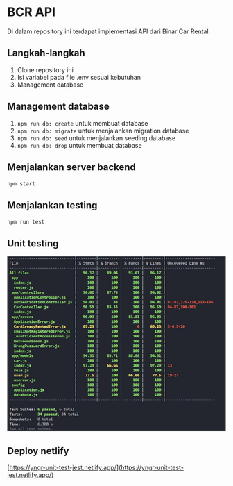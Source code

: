 # BCR API

Di dalam repository ini terdapat implementasi API dari Binar Car Rental.

## Langkah-langkah

1. Clone repository ini
2. Isi variabel pada file .env sesuai kebutuhan
3. Management database

## Management database

1. `npm run db: create` untuk membuat database
2. `npm run db: migrate` untuk menjalankan migration database
3. `npm run db: seed` untuk menjalankan seeding database
4. `npm run db: drop` untuk membuat database

## Menjalankan server backend

```
npm start
```

## Menjalankan testing

```
npm run test
```

## Unit testing

![Alt text](docs/unit-test.jpg "a title")

## Deploy netlify

[https://yngr-unit-test-jest.netlify.app/](https://yngr-unit-test-jest.netlify.app/)
